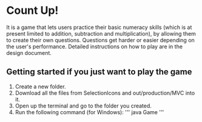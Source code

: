 # Count Up!
It is a game that lets users practice their basic numeracy skills (which is at present limited to addition, subtraction and multiplication), by allowing them to create their own questions. Questions get harder or easier depending on the user's performance. Detailed instructions on how to play are in the design document.
## Getting started if you just want to play the game
1. Create a new folder.
2. Download all the files from SelectionIcons and out/production/MVC into it.
3. Open up the terminal and go to the folder you created.
4. Run the following command (for Windows):
'''
java Game
'''
